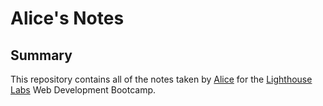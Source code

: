 # Alice's Notes

## Summary

This repository contains all of the notes taken by [Alice](https://github.com/AliceMathews) for the [Lighthouse Labs](https://www.lighthouselabs.ca/) Web Development Bootcamp.